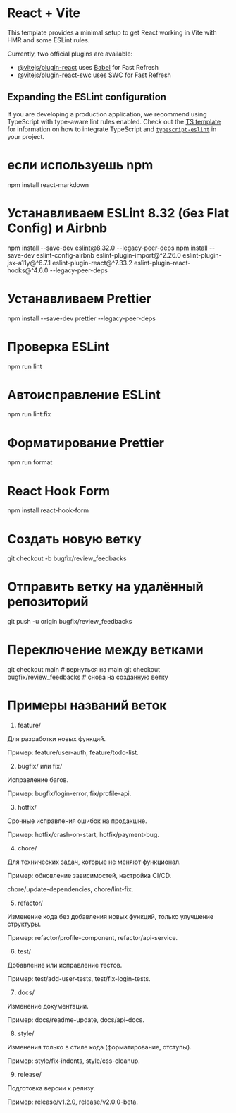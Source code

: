 # React + Vite

This template provides a minimal setup to get React working in Vite with HMR and some ESLint rules.

Currently, two official plugins are available:

- [@vitejs/plugin-react](https://github.com/vitejs/vite-plugin-react/blob/main/packages/plugin-react) uses [Babel](https://babeljs.io/) for Fast Refresh
- [@vitejs/plugin-react-swc](https://github.com/vitejs/vite-plugin-react/blob/main/packages/plugin-react-swc) uses [SWC](https://swc.rs/) for Fast Refresh

## Expanding the ESLint configuration

If you are developing a production application, we recommend using TypeScript with type-aware lint rules enabled. Check out the [TS template](https://github.com/vitejs/vite/tree/main/packages/create-vite/template-react-ts) for information on how to integrate TypeScript and [`typescript-eslint`](https://typescript-eslint.io) in your project.

# если используешь npm

npm install react-markdown

# Устанавливаем ESLint 8.32 (без Flat Config) и Airbnb

npm install --save-dev eslint@8.32.0 --legacy-peer-deps
npm install --save-dev eslint-config-airbnb eslint-plugin-import@^2.26.0 eslint-plugin-jsx-a11y@^6.7.1 eslint-plugin-react@^7.33.2 eslint-plugin-react-hooks@^4.6.0 --legacy-peer-deps

# Устанавливаем Prettier

npm install --save-dev prettier --legacy-peer-deps

# Проверка ESLint

npm run lint

# Автоисправление ESLint

npm run lint:fix

# Форматирование Prettier

npm run format

# React Hook Form

npm install react-hook-form

# Создать новую ветку

git checkout -b bugfix/review_feedbacks

# Отправить ветку на удалённый репозиторий

git push -u origin bugfix/review_feedbacks

# Переключение между ветками

git checkout main # вернуться на main
git checkout bugfix/review_feedbacks # снова на созданную ветку

# Примеры названий веток

1. feature/

Для разработки новых функций.

Пример: feature/user-auth, feature/todo-list.

2. bugfix/ или fix/

Исправление багов.

Пример: bugfix/login-error, fix/profile-api.

3. hotfix/

Срочные исправления ошибок на продакшне.

Пример: hotfix/crash-on-start, hotfix/payment-bug.

4. chore/

Для технических задач, которые не меняют функционал.

Пример: обновление зависимостей, настройка CI/CD.

chore/update-dependencies, chore/lint-fix.

5. refactor/

Изменение кода без добавления новых функций, только улучшение структуры.

Пример: refactor/profile-component, refactor/api-service.

6. test/

Добавление или исправление тестов.

Пример: test/add-user-tests, test/fix-login-tests.

7. docs/

Изменение документации.

Пример: docs/readme-update, docs/api-docs.

8. style/

Изменения только в стиле кода (форматирование, отступы).

Пример: style/fix-indents, style/css-cleanup.

9. release/

Подготовка версии к релизу.

Пример: release/v1.2.0, release/v2.0.0-beta.
